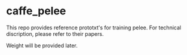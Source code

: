 # caffe_pelee

This repo provides reference prototxt's for training pelee. For technical discription, please refer to their papers. 

Weight will be provided later. 
